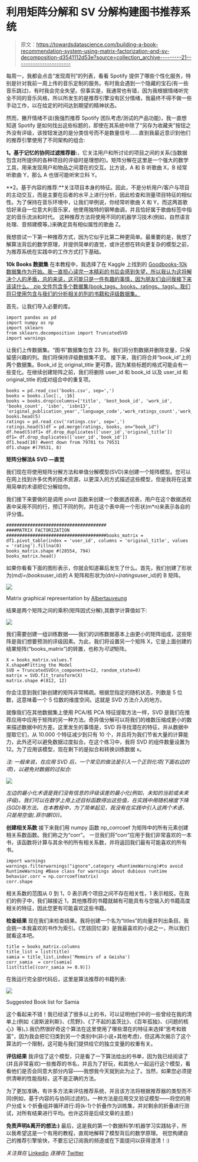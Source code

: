 # 利用矩阵分解和 SV 分解构建图书推荐系统

> 原文：<https://towardsdatascience.com/building-a-book-recommendation-system-using-matrix-factorization-and-sv-decomposition-d3541112d53e?source=collection_archive---------21----------------------->

每周一，我都会点击“发现周刊”的列表，看看 Spotify 提供了哪些个性化服务，特别是针对我前一周上传的音乐定制的服务。有时我会遇到一个隐藏的宝石(有一些音乐跳过)，有时我会完全失望。但事实是，我通常也有错，因为我根据情绪听完全不同的音乐风格，所以所发生的是推荐引擎没有区分情绪，我最终不得不做一些手动工作，以在给定的时间达到期望的精神状态。

然而，撇开情绪不谈(我强烈推荐 Spotify 团队考虑/测试的产品功能)，我一直想知道 Spotify 是如何找出这些标题的，即使在其系统中除了“另存为收藏夹”按钮之外没有评级，该按钮发送的是分类信号而不是数量信号……直到我最近意识到他们的推荐引擎使用了不同架构的组合:

**1。基于记忆的协同过滤推荐器:**，它关注用户和所讨论的项目之间的关系(当数据包含对所提供的各种项目的评级时是理想的)。矩阵分解在这里是一个强大的数学工具，用来发现用户和物品之间潜在的交互。比方说，A 和 B 听歌曲 X，B 经常听歌曲 Y，那么 A 也很可能听宋立科 Y。

**2。基于内容的推荐:**关注项目本身的特征。因此，不是分析用户/客户与项目的主动交互，而是主要在后者的水平上进行分析，因此检查和测量项目特征的相似性。为了保持在音乐环境中，让我们举例说，你经常听歌曲 X 和 Y，而这两首歌恰好来自一位意大利音乐家，他使用独特的钢琴曲调，并且恰好属于歌曲标签中指定的音乐流派和时代。
这种推荐方法将使用不同的机器学习技术(例如，自然语言处理、音频建模等。)来确定具有相似属性的歌曲 Z。

我想尝试一下第一种推荐方式，因为它似乎比第二种更简单。最重要的是，我想了解算法背后的数学原理，并提供简单的直觉，或许还想在转向更复杂的模型之前，为推荐系统在实践中的工作方式打下基础。

**10k Books 数据集** 在本教程中，我选择了在 Kaggle 上找到的 [Goodbooks-10k 数据集作为开始。我一直担心读完一本精彩的书后会感到失望，所以我认为这将解决个人的矛盾，总的来说，这可能只是一件有趣的事情，因为朋友们会问我接下来该读什么。
zip 文件包含多个数据集(book_tags、books、ratings、tags)。我们将只使用包含与我们的分析相关的列的书籍和评级数据集。](https://www.kaggle.com/zygmunt/goodbooks-10k)

首先，让我们导入必要的库。

```
import pandas as pd
import numpy as np
import sklearn
from sklearn.decomposition import TruncatedSVD
import warnings
```

让我们上传数据集。“图书”数据集包含 23 列。我们将分割数据并删除变量，只保留感兴趣的列。我们将保持评级数据集不变。
接下来，我们将合并“book_id”上的两个数据集。Book_id 比 original_title 更可靠，因为某些标题的格式可能会有一些变化。在继续创建矩阵之前，我们将删除 user_id 和 book_id 以及 user_id 和 original_title 的成对组合中的重复项。

```
books = pd.read_csv('books.csv', sep=',')
books = books.iloc[:, :16]
books = books.drop(columns=['title', 'best_book_id', 'work_id', 'books_count', 'isbn', 'isbn13', 'original_publication_year','language_code','work_ratings_count','work_text_reviews_count'])
books.head(5)
ratings = pd.read_csv('ratings.csv', sep=',')
ratings.head(5)df = pd.merge(ratings, books, on="book_id")
df.head(5)df1= df.drop_duplicates(['user_id','original_title'])
df1= df.drop_duplicates(['user_id','book_id'])
df1.head(10) #went down from 79701 to 79531 
df1.shape #(79531, 8)
```

**矩阵分解法& SVD —直觉**

我们现在将使用矩阵分解方法和单值分解模型(SVD)来创建一个矩阵模型。您可以在网上找到许多优秀的技术资源，以更深入的方式描述这些模型，但是我将在这里用简单的术语把它分解给你。

我们接下来要做的是调用 pivot 函数来创建一个数据透视表，用户在这个数据透视表中采用不同的行，预订不同的列，并在这个表中用一个形状(m*n)来表示各自的评分值。

```
######################################
####MATRIX FACTORIZATION
######################################books_matrix = df1.pivot_table(index = 'user_id', columns = 'original_title', values = 'rating').fillna(0)
books_matrix.shape #(28554, 794)
books_matrix.head()
```

如果你看看下面的图形表示，你就会知道幕后发生了什么。首先，我们创建了形状为(m*d)=(books*user_id)的 A 矩阵和形状为(d*n)=(ratings*user_id)的 B 矩阵。

![](img/63b77596b298513008883fa6d6a811b7.png)

Matrix graphical representation by [Albertauyeung](/overview-of-matrix-factorisation-techniques-using-python-8e3d118a9b39)

结果是两个矩阵之间的乘积(矩阵因式分解),其数学计算值如下:

![](img/3702d39adec4733474b164f106dd05e9.png)

我们需要创建一组训练数据——我们的训练数据基本上由更小的矩阵组成，这些矩阵是我们想要预测的评级因素。为此，我们将设置另一个矩阵 X，它是上面创建的结果矩阵(“books_matrix”)的转置，也称为*可逆*矩阵。

```
X = books_matrix.values.T
X.shape#Fitting the Model
SVD = TruncatedSVD(n_components=12, random_state=0)
matrix = SVD.fit_transform(X)
matrix.shape #(812, 12)
```

你会注意到我们新创建的矩阵非常稀疏。根据您指定的随机状态，列数是 5 位数，这意味着一个 5 位数的维度空间。这就是 SVD 方法介入的地方。

就像我们在其他数据集上使用 PCA/核 PCA 特征提取方法一样，SVD 是我们在推荐应用中应用于矩阵的另一种方法。奇异值分解可以将我们的维数压缩成更小的数来描述数据中的方差。这里发生的事情是，SVD 将寻找潜在的特征，并从数据中提取它们，从 10.000 个特征减少到只有 10 个，并且将为我们节省大量的计算能力，此外还可以避免数据过度拟合。在这个练习中，我将 SVD 的组件数量设置为 12。为了应用该模型，现在剩下的是拟合和转换训练数据 x。

*注:* *一般来说，在应用 SVD 后，一个常见的做法是引入一个正则化项(下面右边的项)，以避免对数据的过拟合:*

![](img/b536f3fdadf278f3c7d096bc5d1a586a.png)

*左边的最小化术语是我们没有信息的评级误差的最小化(例如，未知的当前或未来评级)。我们可以在数学上用上述目标函数得出这些值，在实践中用随机梯度下降(SGD)等方法。
在本教程中，为了简单起见，我没有在实践中引入这两个术语，只是用空值(.菲尔娜(0))。*

**创建相关系数** 接下来我们用 numpy 函数 np_corrcoef 为矩阵中的所有元素创建相关系数函数。我们称之为“corr”。
一旦我们将“corr”应用于我们非常喜欢的一本书，该函数将计算与其余书的所有相关系数，并将返回我们最有可能喜欢的所有书。

```
import warnings
warnings.filterwarnings("ignore",category =RuntimeWarning)#to avoid RuntimeWarning #Base class for warnings about dubious runtime behavior.corr = np.corrcoef(matrix)
corr.shape
```

相关系数的范围从 0 到 1，0 表示两个项目之间不存在相关性，1 表示相反。在我们的例子中，我们越接近 1，其他推荐的书籍就越有可能具有与您输入的书籍高度相关的特征，因此您更有可能喜欢这些书籍。

**检查结果** 现在我们来检查结果。我将创建一个名为“titles”的向量并列出条目。我会挑一本我喜欢的书作为索引。《艺妓回忆录》是我最喜欢的小说之一，所以我们就看这本吧。

```
title = books_matrix.columns
title_list = list(title)
samia = title_list.index('Memoirs of a Geisha')
corr_samia  = corr[samia]
list(title[(corr_samia >= 0.9)])
```

在我运行完全部代码后，这里是算法推荐的书籍列表:

![](img/6f44ffd06cdf39bbea44d188a6416c0e.png)

Suggested Book list for Samia

这个看起来不错！我已经读了很多以上的书，可以证明他们中的一些曾经在我的清单上(例如《波斯波利斯》、《荒野》、《了不起的盖茨比》、《百年孤独》、《问题的核心》等)。).我仍然很好奇这个算法在这里使用了哪些潜在的特征来选择“思考和致富”，因为我会把它归类到另一个类别中(非小说+其他考虑)，但这再次揭示了这个算法的一个限制，这可能与我们提供给它的独立变量的权重有关。

**评估结果** 我评估了这个模型，只是看了一下算法给出的书单，因为我已经阅读了(并且非常喜欢)一些推荐的书名，并且为了好玩，和其他人一起运行这个模型，看看他们是否会同意大部分内容——我想我今天就到此为止了。当然，如果您必须提供清晰的性能指标，这不是正确的方法。

为了更加准确，有许多方法来评估推荐系统，并且该方法将根据推荐器的类型而不同(例如，基于内容的与协同过滤的)。一种方法是应用交叉验证模型——将您的用户分成 k 个折叠组并循环进行:将(k-1)个折叠作为训练集，并对剩余的折叠进行测试，对所有结果进行平均。也许这将是后续文章的主题:)

**免责声明&离开的想法:)** 最后，这是我的第一个数据科学/机器学习实践帖子，所以我希望这是一个有用的教程，直观地解释了模型背后的数学原理。
祝您构建自己的推荐引擎愉快，不要忘记订阅我的频道或在下面提问以获得澄清！:)

*关注我在* [Linkedin](https://www.linkedin.com/in/samia-haimoura/)
*连接在* [Twitter](https://twitter.com/SamiaHaimoura)